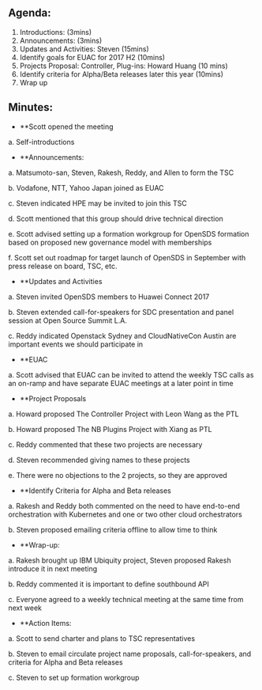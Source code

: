 ## Agenda:
1.	Introductions: (3mins)
2.	Announcements: (3mins)
3.	Updates and Activities: Steven (15mins)
4.	Identify goals for EUAC for 2017 H2 (10mins)
5.	Projects Proposal: Controller, Plug-ins: Howard Huang (10 mins)	
6.	Identify criteria for Alpha/Beta releases later this year (10mins)
7.	Wrap up


## Minutes:
-	**Scott opened the meeting

a.	Self-introductions 

-	**Announcements: 

a.  Matsumoto-san, Steven, Rakesh, Reddy, and Allen to form the TSC

b. 	Vodafone, NTT, Yahoo Japan joined as EUAC

c.	Steven indicated HPE may be invited to join this TSC

d.	Scott mentioned that this group should drive technical direction

e.	Scott advised setting up a formation workgroup for OpenSDS formation based on proposed new governance model with memberships

f.	Scott set out roadmap for target launch of OpenSDS in September with press release on board, TSC, etc.

-	**Updates and Activities

a.	Steven invited OpenSDS members to Huawei Connect 2017

b.	Steven extended call-for-speakers for SDC presentation and panel session at Open Source Summit L.A.

c.	Reddy indicated Openstack Sydney and CloudNativeCon Austin are important events we should participate in

-	**EUAC

a.	Scott advised that EUAC can be invited to attend the weekly TSC calls as an on-ramp and have separate EUAC meetings at a later point in time

-	**Project Proposals

a.	Howard proposed The Controller Project with Leon Wang as the PTL 

b.	Howard proposed The NB Plugins Project with Xiang as PTL

c.	Reddy commented that these two projects are necessary

d.	Steven recommended giving names to these projects

e.	There were no objections to the 2 projects, so they are approved 

-	**Identify Criteria for Alpha and Beta releases

a.	Rakesh and Reddy both commented on the need to have end-to-end orchestration with Kubernetes and one or two other cloud orchestrators

b.	Steven proposed emailing criteria offline to allow time to think

-	**Wrap-up:

a.	Rakesh brought up IBM Ubiquity project, Steven proposed Rakesh introduce it in next meeting

b.	Reddy commented it is important to define southbound API

c.	Everyone agreed to a weekly technical meeting at the same time from next week

-	**Action Items:

a.	Scott to send charter and plans to TSC representatives

b.	Steven to email circulate project name proposals, call-for-speakers, and criteria for Alpha and Beta releases

c.	Steven to set up formation workgroup

